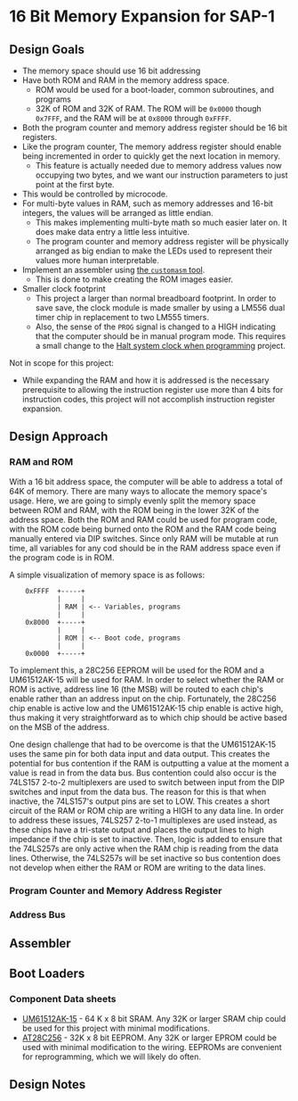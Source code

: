# 16 Bit Memory Expansion for SAP-1

## Design Goals

* The memory space should use 16 bit addressing
* Have both ROM and RAM in the memory address space.
  * ROM would be used for a boot-loader, common subroutines, and programs
  * 32K of ROM and 32K of RAM. The ROM will be `0x0000` though `0x7FFF`, and the RAM will be at `0x8000` through `0xFFFF`.
* Both the program counter and memory address register should be 16 bit registers.
* Like the program counter, The memory address register should enable being incremented in order to quickly get the next location in memory. 
  * This feature is actually needed due to memory address values now occupying two bytes, and we want our instruction parameters to just point at the first byte.
 * This would be controlled by microcode.
* For multi-byte values in RAM, such as memory addresses and 16-bit integers, the values will be arranged as little endian.
  * This makes implementing multi-byte math so much easier later on. It does make data entry a little less intuitive. 
  * The program counter and memory address register will be physically arranged as big endian to make the LEDs used to represent their values more human interpretable.
* Implement an assembler using [the `customasm` tool](https://github.com/hlorenzi/customasm).
  * This is done to make creating the ROM images easier. 
* Smaller clock footprint
  * This project a larger than normal breadboard footprint. In order to save save, the clock module is made smaller by using a LM556 dual timer chip in replacement to two LM555 timers.  
  * Also, the sense of the `PROG` signal is changed to a HIGH indicating that the computer should be in manual program mode. This requires a small change to the [Halt system clock when programming](../clock-halt-when-programming/) project.


Not in scope for this project:

* While expanding the RAM and how it is addressed is the necessary prerequisite to allowing the instruction register use more than 4 bits for instruction codes, this project will not accomplish instruction register expansion. 


## Design Approach



### RAM and ROM
With a 16 bit address space, the computer will be able to address a total of 64K of memory. There are many ways to allocate the memory space's usage. Here, we are going to simply evenly split the memory space between ROM and RAM, with the ROM being in the lower 32K of the address space. Both the ROM and RAM could be used for program code, with the ROM code being burned onto the ROM and the RAM code being manually entered via DIP switches. Since only RAM will be mutable at run time, all variables for any cod should be in the RAM address space even if the program code is in ROM. 

A simple visualization of memory space is as follows:

```
    0xFFFF  +-----+
            |     |
            | RAM | <-- Variables, programs
            |     |
    0x8000  +-----+
            |     |
            | ROM | <-- Boot code, programs
            |     |
    0x0000  +-----+

```

To implement this, a 28C256 EEPROM will be used for the ROM and a UM61512AK-15 will be used for RAM. In order to select whether the RAM or ROM is active, address line 16 (the MSB) will be routed to each chip's enable rather than an address input on the chip. Fortunately, the 28C256 chip enable is active low and the UM61512AK-15 chip enable is active high, thus making it very straightforward as to which chip should be active based on the MSB of the address. 

One design challenge that had to be overcome is that the UM61512AK-15 uses the same pin for both data input and data output. This creates the potential for bus contention if the RAM is outputting a value at the moment a value is read in from the data bus. Bus contention could also occur is the 74LS157 2-to-2 multiplexers are used to switch between input from the DIP switches and input from the data bus. The reason for this is that when inactive, the 74LS157's output pins are set to LOW. This creates a short circuit of the RAM or ROM chip are writing a HIGH to any data line. In order to address these issues, 74LS257 2-to-1 multiplexes are used instead, as these chips have a tri-state output and places the output lines to high impedance if the chip is set to inactive. Then, logic is added to ensure that the 74LS257s are only active when the RAM chip is reading from the data lines. Otherwise, the 74LS257s will be set inactive so bus contention does not develop when either the RAM or ROM are writing to the data lines.

### Program Counter and Memory Address Register

### Address Bus


## Assembler

## Boot Loaders

### Component Data sheets

* [UM61512AK-15](./datasheets/UM61512A.pdf) - 64 K x 8 bit SRAM. Any 32K or larger SRAM chip could be used for this project with minimal modifications. 
* [AT28C256](https://www.mouser.com/datasheet/2/268/doc0006-1108095.pdf) - 32K x 8 bit EEPROM. Any 32K or larger EPROM could be used with minimal modification to the wiring. EEPROMs are convenient for reprogramming, which we will likely do often.

## Design Notes

